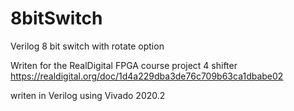 # 8bitSwitch
Verilog 8 bit switch with rotate option 

Writen for the RealDigital FPGA course project 4 shifter
https://realdigital.org/doc/1d4a229dba3de76c709b63ca1dbabe02

writen in Verilog using Vivado 2020.2
